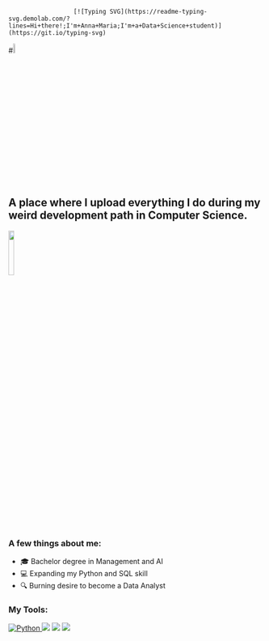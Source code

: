                      [![Typing SVG](https://readme-typing-svg.demolab.com/?lines=Hi+there!;I'm+Anna+Maria;I'm+a+Data+Science+student)](https://git.io/typing-svg)
#<a href="https://giphy.com/hunterboots"><img src="https://media1.giphy.com/media/v1.Y2lkPTc5MGI3NjExNzEwamI5aGxkN2QwbWxiNXJhdDFvdnl1MWdzcW1mNzYwYThncm52eiZlcD12MV9pbnRlcm5hbF9naWZfYnlfaWQmY3Q9cw/fkb0aC33vSyuYAwqqQ/giphy.gif" width="7%"></a>
## A place where I upload everything I do during my weird development path in Computer Science.
<a href="https://giphy.com/gifs/working-typing-cartoon-11BbGyhVmk4iLS"><img src="https://media2.giphy.com/media/v1.Y2lkPTc5MGI3NjExaTFuZzNuNm56N21hdzB0cHAycWk0NnZzNW0yY2tyMGFlYTM5MnRmayZlcD12MV9pbnRlcm5hbF9naWZfYnlfaWQmY3Q9Zw/11BbGyhVmk4iLS/giphy.gif" width="15%"></a>

### A few things about me:
- 🎓 Bachelor degree in Management and AI 
- 💻 Expanding my Python and SQL skill
- 🔍 Burning desire to become a Data Analyst


### My Tools:
<p align="left">
<a href="https://www.python.org/" target="_blank">
    <img src="https://img.shields.io/badge/Python-%2314354C.svg?style=flat-square&logo=python&logoColor=white" alt="Python">
  </a> <img src="https://img.shields.io/badge/-Visual%20Studio%20Code-23A9F2?style=flat-square&logo=Visual%20Studio%20Code&logoColor=white"/> <img src="https://img.shields.io/badge/-MySQL-F29111?style=flat-square&logo=MySQL&logoColor=white"/>  
<img src=https://img.shields.io/badge/PostgreSQL-316192?style=for-the-badge&logo=postgresql&logoColor=white/>
 

